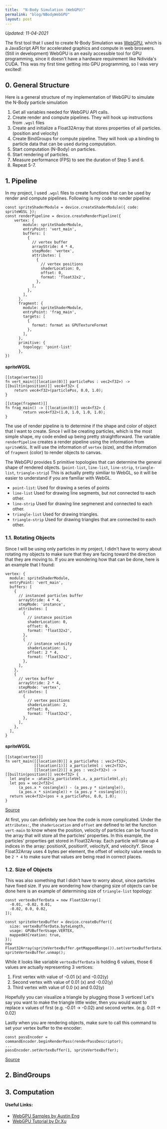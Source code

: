 ```yaml
---
title:  "N-Body Simulation (WebGPU)"
permalink: "blog/NBodyWebGPU"
layout: post
---
```

*Updated: 11-04-2021*

The first tool that I used to create N-Body Simulation was [WebGPU](https://www.w3.org/TR/webgpu/), which is a JavaScript API for accelerated graphics and compute in web broswers. (Still in development) WebGPU is an easily accessible tool for GPU programming, since it doesn't have a hardware requirement like Ndivida's CUDA. This was my first time getting into GPU programming, so I was very excited!

## 0. General Structure

Here is a general structure of my implementation of WebGPU to simulate the N-Body particle simulation
1. Get all variables needed for WebGPU API calls.
2. Create render and compute pipelines. They will hook up instructions from `.wgsl` files
3. Create and initialize a Float32Array that stores properties of all particles. (position and velocity)
4. Create BindGroups for compute pipeline. They will hook up a binding to particle data that can be used during computation.
5. Start computation (N-Body) on particles.
6. Start rendering of particles.
7. Measure performance (FPS) to see the duration of Step 5 and 6.
8. Repeat 5-7.

## 1. Pipeline

In my project, I used `.wgsl` files to create functions that can be used by render and compute pipelines. Following is my code to render pipeline:
```
const spriteShaderModule = device.createShaderModule({ code: spriteWGSL });
const renderPipeline = device.createRenderPipeline({
    vertex: {
        module: spriteShaderModule,
        entryPoint: 'vert_main',
        buffers: [
          {
            // vertex buffer
            arrayStride: 4 * 4,
            stepMode: 'vertex',
            attributes: [
              {
                // vertex positions
                shaderLocation: 0,
                offset: 0,
                format: 'float32x2',
              },
            ],
          },
        ],
      },
      fragment: {
        module: spriteShaderModule,
        entryPoint: 'frag_main',
        targets: [
          {
            format: format as GPUTextureFormat
          },
        ],
      },
      primitive: {
        topology: 'point-list'
      },
})
```
#### spriteWGSL
```
[[stage(vertex)]]
fn vert_main([[location(0)]] particlePos : vec2<f32>) -> [[builtin(position)]] vec4<f32> {                            
    return vec4<f32>(particlePos, 0.0, 1.0);
}

[[stage(fragment)]] 
fn frag_main() -> [[location(0)]] vec4<f32> {
        return vec4<f32>(1.0, 1.0, 1.0, 1.0);
}
```

The use of render pipeline is to determine if the shape and color of object that I want to create. Since I will be creating particles, which is the most simple shape, my code ended up being pretty straightforward. The variable `renderPipeline` creates a render pipeline using the information from `spriteWGSL`. It will use  the information of `vertex` (size), and the information of `fragment` (color) to render objects to canvas. 

The WebGPU provides 5 primitive topologies that can determine the general shape of rendered objects. (`point-list`, `line-list`, `line-strip`, `triangle-list`, `triangle-strip`) This is actually pretty similiar to WebGL, so it will be easier to understand if you are familiar with WebGL. 

- `point-list`: Used for drawing a series of points 
- `line-list` Used for drawing line segments, but not connected to each other. 
- `line-strip` Used for drawing line segmenest and connected to each other. 
- `triangle-list` Used for drawing triangles.
- `triangle-strip` Used for drawing triangles that are connected to each other. 

### 1.1. Rotating Objects

Since I will be using only particles in my project, I didn't have to worry about rotating my objects to make sure that they are facing toward the direction that they are moving to. If you are wondering how that can be done, here is an example that I found: 
```
vertex: {
  module: spriteShaderModule,
  entryPoint: 'vert_main',
  buffers: [
    {
      // instanced particles buffer
      arrayStride: 4 * 4,
      stepMode: 'instance',
      attributes: [
        {
          // instance position
          shaderLocation: 0,
          offset: 0,
          format: 'float32x2',
        },
        {
          // instance velocity
          shaderLocation: 1,
          offset: 2 * 4,
          format: 'float32x2',
        },
      ],
    },
    {
      // vertex buffer
      arrayStride: 2 * 4,
      stepMode: 'vertex',
      attributes: [
        {
          // vertex positions
          shaderLocation: 2,
          offset: 0,
          format: 'float32x2',
        },
      ],
    },
  ],
}
```
#### spriteWGSL
```
[[stage(vertex)]]
fn vert_main([[location(0)]] a_particlePos : vec2<f32>,
             [[location(1)]] a_particleVel : vec2<f32>,
             [[location(2)]] a_pos : vec2<f32>) -> [[builtin(position)]] vec4<f32> {
  let angle = -atan2(a_particleVel.x, a_particleVel.y);
  let pos = vec2<f32>(
      (a_pos.x * cos(angle)) - (a_pos.y * sin(angle)),
      (a_pos.x * sin(angle)) + (a_pos.y * cos(angle)));
  return vec4<f32>(pos + a_particlePos, 0.0, 1.0);
}
```
[Source](https://austin-eng.com/webgpu-samples/samples/computeBoids#main.ts)

At first, you can definitely see how the code is more complicated. Under the `attributes:`, the `shaderLocation` and `offset` are defined to let the function `vert-main` to know where the position, velocity of particles can be found in the array that will store all the particles' properties. In this example, the particles' properties get stored in Float32Array. Each particle will take up 4 indices in the array: positionX, positionY, velocityX, and velocityY. Since Float32Array uses 4 bytes per element, the offset of velocity value needs to be `2 * 4` to make sure that values are being read in correct places. 

### 1.2. Size of Objects

This was also something that I didn't have to worry about, since particles have fixed size. If you are wondering how changing size of objects can be done here is an example of determining size of `triangle-list` topology: 
```
const vertexBufferData = new Float32Array([
  -0.01, -0.02, 0.01,
  -0.02, 0.0, 0.02,
]);

const spriteVertexBuffer = device.createBuffer({
  size: vertexBufferData.byteLength,
  usage: GPUBufferUsage.VERTEX,
  mappedAtCreation: true,
});
new Float32Array(spriteVertexBuffer.getMappedRange()).set(vertexBufferData);
spriteVertexBuffer.unmap();
```
While it looks like variable `vertexBufferData` is holding 6 values, those 6 values are actually representing 3 vertices:
1. First vertex with value of -0.01 (x) and -0.02(y)
2. Second vertex with value of 0.01 (x) and -0.02(y)
3. Third vertex with value of 0.0 (x) and 0.02(y)

Hopefully you can visualize a triangle by plugging those 3 vertices! 
Let's say you want to make the triangle little wider, then you would want to replace x values of first (e.g. -0.01 -> -0.02) and second vertex. (e.g. 0.01 -> 0.02)

Lastly when you are rendering objects, make sure to call this command to set your vertex buffer to the encoder:
```
const passEncoder = commandEncoder.beginRenderPass(renderPassDescriptor);
...
passEncoder.setVertexBuffer(1, spriteVertexBuffer);
```
[Source](https://austin-eng.com/webgpu-samples/samples/computeBoids#main.ts)

## 2. BindGroups


## 3. Computation

#### Useful Links:
- [WebGPU Samples by Austin Eng](https://austin-eng.com/webgpu-samples)
- [WebGPU Tutorial by Dr.Xu](https://www.youtube.com/channel/UCg14XfqXim0vpgabU3T7tRg/videos)
